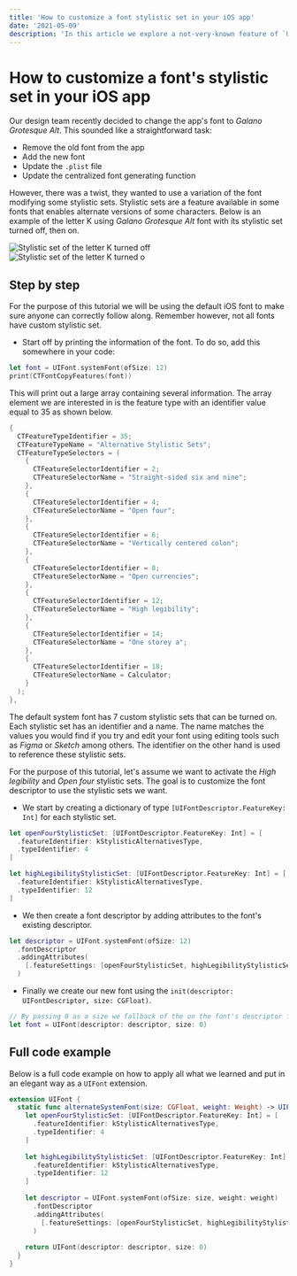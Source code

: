 ```yaml
---
title: 'How to customize a font stylistic set in your iOS app'
date: '2021-05-09'
description: 'In this article we explore a not-very-known feature of `UIFont` that allows enabling alternate versions of the font using its stylistic sets.'
---
```


#  How to customize a font's stylistic set in your iOS app

Our design team recently decided to change the app's font to _Galano Grotesque Alt_. 
This sounded like a straightforward task:

- Remove the old font from the app
- Add the new font
- Update the `.plist` file
- Update the centralized font generating function

However, there was a twist, they wanted to use a variation of the font modifying some stylistic sets.
Stylistic sets are a feature available in some fonts that enables alternate versions of some characters. 
Below is an example of the letter K using _Galano Grotesque Alt_ font with its stylistic set turned off, then on.

![Stylistic set of the letter K turned off](/images/articles/customize-your-font/stylistic_set_off.png)
![Stylistic set of the letter K turned o](/images/articles/customize-your-font/stylistic_set_on.png)

## Step by step

For the purpose of this tutorial we will be using the default iOS font to make sure anyone can correctly follow along.
Remember however, not all fonts have custom stylistic set.

- Start off by printing the information of the font. To do so, add this somewhere in your code:

```swift
let font = UIFont.systemFont(ofSize: 12)
print(CTFontCopyFeatures(font))
```

This will print out a large array containing several information. 
The array element we are interested in is the feature type with an identifier value equal to 35 as shown below.

```swift
{
  CTFeatureTypeIdentifier = 35;
  CTFeatureTypeName = "Alternative Stylistic Sets";
  CTFeatureTypeSelectors = (
    {
      CTFeatureSelectorIdentifier = 2;
      CTFeatureSelectorName = "Straight-sided six and nine";
    },
    {
      CTFeatureSelectorIdentifier = 4;
      CTFeatureSelectorName = "Open four";
    },
    {
      CTFeatureSelectorIdentifier = 6;
      CTFeatureSelectorName = "Vertically centered colon";
    },
    {
      CTFeatureSelectorIdentifier = 8;
      CTFeatureSelectorName = "Open currencies";
    },
    {
      CTFeatureSelectorIdentifier = 12;
      CTFeatureSelectorName = "High legibility";
    },
    {
      CTFeatureSelectorIdentifier = 14;
      CTFeatureSelectorName = "One storey a";
    },
    {
      CTFeatureSelectorIdentifier = 18;
      CTFeatureSelectorName = Calculator;
    }
  );
},
```

The default system font has 7 custom stylistic sets that can be turned on. 
Each stylistic set has an identifier and a name. 
The name matches the values you would find if you try and edit your font using editing tools such as _Figma_ or _Sketch_ among others. 
The identifier on the other hand is used to reference these stylistic sets.

For the purpose of this tutorial, let's assume we want to activate the _High legibility_ and _Open four_ stylistic sets. 
The goal is to customize the font descriptor to use the stylistic sets we want.

- We start by creating a dictionary of type `[UIFontDescriptor.FeatureKey: Int]` for each stylistic set.

```swift
let openFourStylisticSet: [UIFontDescriptor.FeatureKey: Int] = [
  .featureIdentifier: kStylisticAlternativesType,
  .typeIdentifier: 4
]

let highLegibilityStylisticSet: [UIFontDescriptor.FeatureKey: Int] = [
  .featureIdentifier: kStylisticAlternativesType,
  .typeIdentifier: 12
]
```
- We then create a font descriptor by adding attributes to the font's existing descriptor.

```swift
let descriptor = UIFont.systemFont(ofSize: 12)
  .fontDescriptor
  .addingAttributes(
    [.featureSettings: [openFourStylisticSet, highLegibilityStylisticSet]]
  )
```

- Finally we create our new font using the `init(descriptor: UIFontDescriptor, size: CGFloat)`.

```swift
// By passing 0 as a size we fallback of the on the font's descriptor font size. 
let font = UIFont(descriptor: descriptor, size: 0)
```

## Full code example

Below is a full code example on how to apply all what we learned and put in an elegant way as a `UIFont` extension.

```swift
extension UIFont {
  static func alternateSystemFont(size: CGFloat, weight: Weight) -> UIFont {
    let openFourStylisticSet: [UIFontDescriptor.FeatureKey: Int] = [
      .featureIdentifier: kStylisticAlternativesType,
      .typeIdentifier: 4
    ]
  
    let highLegibilityStylisticSet: [UIFontDescriptor.FeatureKey: Int] = [
      .featureIdentifier: kStylisticAlternativesType,
      .typeIdentifier: 12
    ]
    
    let descriptor = UIFont.systemFont(ofSize: size, weight: weight)
      .fontDescriptor
      .addingAttributes(
        [.featureSettings: [openFourStylisticSet, highLegibilityStylisticSet]]
      )
    
    return UIFont(descriptor: descriptor, size: 0)
  }
}
```

